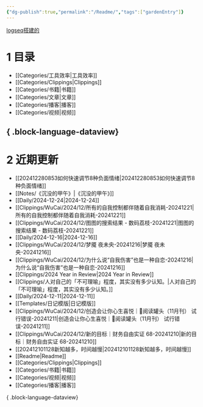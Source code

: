 ```yaml
---
{"dg-publish":true,"permalink":"/Readme/","tags":["gardenEntry"]}
---
```



[logseq搭建的](https://logseq.oceanum.top)

# 1 目录

- [[Categories/工具效率\|工具效率]]
- [[Categories/Clippings\|Clippings]]
- [[Categories/书籍\|书籍]]
- [[Categories/文章\|文章]]
- [[Categories/播客\|播客]]
- [[Categories/视频\|视频]]

{ .block-language-dataview}
---

# 2 近期更新

- [[202412280853如何快速调节8种负面情绪\|202412280853如何快速调节8种负面情绪]]
- [[Notes/《沉没的甲午》\|《沉没的甲午》]]
- [[Daily/2024-12-24\|2024-12-24]]
- [[Clippings/WuCai/2024/12/所有的自我控制都伴随着自我消耗-20241221\|所有的自我控制都伴随着自我消耗-20241221]]
- [[Clippings/WuCai/2024/12/图图的搜索结果 - 数码荔枝-20241221\|图图的搜索结果 - 数码荔枝-20241221]]
- [[Daily/2024-12-16\|2024-12-16]]
- [[Clippings/WuCai/2024/12/梦魇  夜未央-20241216\|梦魇  夜未央-20241216]]
- [[Clippings/WuCai/2024/12/​为什么说“自我伤害”也是一种自恋-20241216\|​为什么说“自我伤害”也是一种自恋-20241216]]
- [[Clippings/2024 Year in Review\|2024 Year in Review]]
- [[Clippings/人对自己的「不可理喻」程度，其实没有多少认知。\|人对自己的「不可理喻」程度，其实没有多少认知。]]
- [[Daily/2024-12-11\|2024-12-11]]
- [[Templates/日记模版\|日记模版]]
- [[Clippings/WuCai/2024/12/创造会让你心生喜悦｜🥫阅读罐头（11月刊）  试行错误-20241211\|创造会让你心生喜悦｜🥫阅读罐头（11月刊）  试行错误-20241211]]
- [[Clippings/WuCai/2024/12/新的目标｜财务自由实证 68-20241210\|新的目标｜财务自由实证 68-20241210]]
- [[202412101128新知越多，时间越慢\|202412101128新知越多，时间越慢]]
- [[Readme\|Readme]]
- [[Categories/Clippings\|Clippings]]
- [[Categories/书籍\|书籍]]
- [[Categories/视频\|视频]]
- [[Categories/播客\|播客]]

{ .block-language-dataview}
